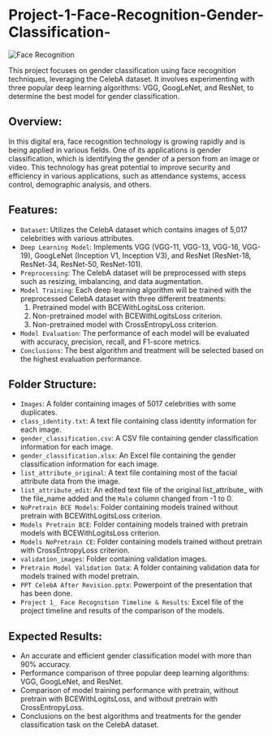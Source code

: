 # Project-1-Face-Recognition-Gender-Classification-
![Face Recognition](https://github.com/user-attachments/assets/7c036fa2-795e-4618-9681-7b06856990e6)

This project focuses on gender classification using face recognition techniques, leveraging the CelebA dataset. It involves experimenting with three popular deep learning algorithms: VGG, GoogLeNet, and ResNet, to determine the best model for gender classification.

## Overview:
In this digital era, face recognition technology is growing rapidly and is being applied in various fields. One of its applications is gender classification, which is identifying the gender of a person from an image or video. This technology has great potential to improve security and efficiency in various applications, such as attendance systems, access control, demographic analysis, and others.

## Features:
- `Dataset`: Utilizes the CelebA dataset which contains images of 5,017 celebrities with various attributes.
- `Deep Learning Model`: Implements VGG (VGG-11, VGG-13, VGG-16, VGG-19), GoogLeNet (Inception V1, Inception V3), and ResNet (ResNet-18, ResNet-34, ResNet-50, ResNet-101).
- `Preprocessing`: The CelebA dataset will be preprocessed with steps such as resizing, imbalancing, and data augmentation.
- `Model Training`: Each deep learning algorithm will be trained with the preprocessed CelebA dataset with three different treatments:   
   1. Pretrained model with BCEWithLogitsLoss criterion.   
   2. Non-pretrained model with BCEWithLogitsLoss criterion.   
   3. Non-pretrained model with CrossEntropyLoss criterion.
- `Model Evaluation`: The performance of each model will be evaluated with accuracy, precision, recall, and F1-score metrics.
- `Conclusions`: The best algorithm and treatment will be selected based on the highest evaluation performance.

## Folder Structure:
- `Images`: A folder containing images of 5017 celebrities with some duplicates.
- `class_identity.txt`: A text file containing class identity information for each image.
- `gender_classification.csv`: A CSV file containing gender classification information for each image.
- `gender_classification.xlsx`: An Excel file containing the gender classification information for each image.
- `list_attribute_original`: A text file containing most of the facial attribute data from the image.
- `list_attribute_edit`: An edited text file of the original list_attribute_ with the file_name added and the `Male` column changed from -1 to 0.
- `NoPretrain BCE Models`: Folder containing models trained without pretrain with BCEWithLogitsLoss criterion.
- `Models Pretrain BCE`: Folder containing models trained with pretrain models with BCEWithLogitsLoss criterion.
- `Models NoPretrain CE`: Folder containing models trained without pretrain with CrossEntropyLoss criterion.
- `validation_images`: Folder containing validation images.
- `Pretrain Model Validation Data`: A folder containing validation data for models trained with model pretrain.
- `PPT CelebA After Revision.pptx`: Powerpoint of the presentation that has been done.
- `Project 1_ Face Recognition Timeline & Results`: Excel file of the project timeline and results of the comparison of the models.

## Expected Results:
- An accurate and efficient gender classification model with more than 90% accuracy.
- Performance comparison of three popular deep learning algorithms: VGG, GoogLeNet, and ResNet.
- Comparison of model training performance with pretrain, without pretrain with BCEWithLogitsLoss, and without pretrain with CrossEntropyLoss.
- Conclusions on the best algorithms and treatments for the gender classification task on the CelebA dataset.
